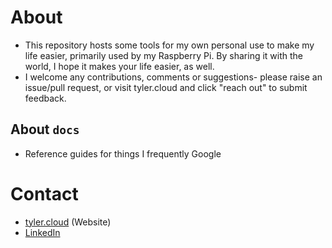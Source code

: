 # About

- This repository hosts some tools for my own personal use to make my life easier, primarily used by my Raspberry Pi. By sharing it with the world, I hope it makes your life easier, as well.
- I welcome any contributions, comments or suggestions- please raise an issue/pull request, or visit tyler.cloud and click "reach out" to submit feedback.

## About `docs`
- Reference guides for things I frequently Google

# Contact
- [tyler.cloud](tyler.cloud) (Website)
- [LinkedIn](http://linkedin.com/in/tylerjwoodfin)